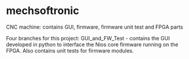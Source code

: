# mechsoftronic
CNC machine: contains GUI, firmware, firmware unit test and FPGA parts

Four branches for this project: 
GUI_and_FW_Test - contains the GUI developed in python to interface the Nios core firmware running on the FPGA. Also contains unit tests for firmware modules.
